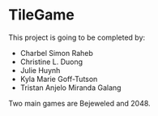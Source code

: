 # TileGame

This project is going to be completed by:
- Charbel Simon Raheb
- Christine L. Duong
- Julie Huynh
- Kyla Marie Goff-Tutson
- Tristan Anjelo Miranda Galang

Two main games are Bejeweled and 2048. 